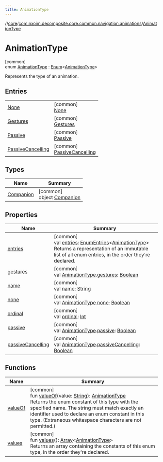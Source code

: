 ```yaml
---
title: AnimationType
---
```

//[core](../../../index.html)/[com.nxoim.decomposite.core.common.navigation.animations](../index.html)/[AnimationType](index.html)



# AnimationType



[common]\
enum [AnimationType](index.html) : [Enum](https://kotlinlang.org/api/latest/jvm/stdlib/kotlin/-enum/index.html)&lt;[AnimationType](index.html)&gt; 

Represents the type of an animation.



## Entries


| | |
|---|---|
| [None](-none/index.html) | [common]<br>[None](-none/index.html) |
| [Gestures](-gestures/index.html) | [common]<br>[Gestures](-gestures/index.html) |
| [Passive](-passive/index.html) | [common]<br>[Passive](-passive/index.html) |
| [PassiveCancelling](-passive-cancelling/index.html) | [common]<br>[PassiveCancelling](-passive-cancelling/index.html) |


## Types


| Name | Summary |
|---|---|
| [Companion](-companion/index.html) | [common]<br>object [Companion](-companion/index.html) |


## Properties


| Name | Summary |
|---|---|
| [entries](entries.html) | [common]<br>val [entries](entries.html): [EnumEntries](https://kotlinlang.org/api/latest/jvm/stdlib/kotlin.enums/-enum-entries/index.html)&lt;[AnimationType](index.html)&gt;<br>Returns a representation of an immutable list of all enum entries, in the order they're declared. |
| [gestures](-companion/gestures.html) | [common]<br>val [AnimationType](index.html).[gestures](-companion/gestures.html): [Boolean](https://kotlinlang.org/api/latest/jvm/stdlib/kotlin/-boolean/index.html) |
| [name](-passive-cancelling/index.html#-372974862%2FProperties%2F1241964367) | [common]<br>val [name](-passive-cancelling/index.html#-372974862%2FProperties%2F1241964367): [String](https://kotlinlang.org/api/latest/jvm/stdlib/kotlin/-string/index.html) |
| [none](-companion/none.html) | [common]<br>val [AnimationType](index.html).[none](-companion/none.html): [Boolean](https://kotlinlang.org/api/latest/jvm/stdlib/kotlin/-boolean/index.html) |
| [ordinal](-passive-cancelling/index.html#-739389684%2FProperties%2F1241964367) | [common]<br>val [ordinal](-passive-cancelling/index.html#-739389684%2FProperties%2F1241964367): [Int](https://kotlinlang.org/api/latest/jvm/stdlib/kotlin/-int/index.html) |
| [passive](-companion/passive.html) | [common]<br>val [AnimationType](index.html).[passive](-companion/passive.html): [Boolean](https://kotlinlang.org/api/latest/jvm/stdlib/kotlin/-boolean/index.html) |
| [passiveCancelling](-companion/passive-cancelling.html) | [common]<br>val [AnimationType](index.html).[passiveCancelling](-companion/passive-cancelling.html): [Boolean](https://kotlinlang.org/api/latest/jvm/stdlib/kotlin/-boolean/index.html) |


## Functions


| Name | Summary |
|---|---|
| [valueOf](value-of.html) | [common]<br>fun [valueOf](value-of.html)(value: [String](https://kotlinlang.org/api/latest/jvm/stdlib/kotlin/-string/index.html)): [AnimationType](index.html)<br>Returns the enum constant of this type with the specified name. The string must match exactly an identifier used to declare an enum constant in this type. (Extraneous whitespace characters are not permitted.) |
| [values](values.html) | [common]<br>fun [values](values.html)(): [Array](https://kotlinlang.org/api/latest/jvm/stdlib/kotlin/-array/index.html)&lt;[AnimationType](index.html)&gt;<br>Returns an array containing the constants of this enum type, in the order they're declared. |

